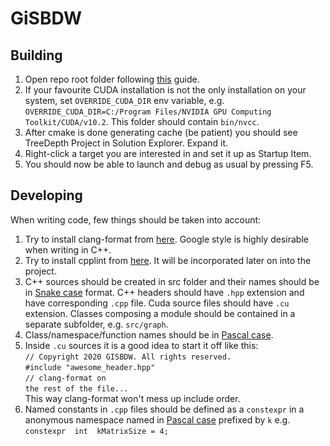 # GiSBDW
## Building
1. Open repo root folder following [this](https://docs.microsoft.com/en-us/cpp/build/cmake-projects-in-visual-studio?view=vs-2019) guide.
2. If your favourite CUDA installation is not the only installation on your system, set `OVERRIDE_CUDA_DIR` env variable, e.g. `OVERRIDE_CUDA_DIR=C:/Program Files/NVIDIA GPU Computing Toolkit/CUDA/v10.2`. This folder should contain `bin/nvcc`.
3. After cmake is done generating cache (be patient) you should see TreeDepth Project in Solution Explorer. Expand it.
4. Right-click a target you are interested in and set it up as Startup Item.
5. You should now be able to launch and debug as usual by pressing F5.
## Developing
When writing code, few things should be taken into account:
1. Try to install clang-format from [here](https://llvm.org/builds/). Google style is highly desirable when writing in C++.
2. Try to install cpplint from [here](https://github.com/cpplint/cpplint). It will be incorporated later on into the project.
3. C++ sources should be created in src folder and their names should be in [Snake case](https://en.wikipedia.org/wiki/Snake_case) format. C++ headers should have `.hpp` extension and have corresponding `.cpp` file. Cuda source files should have `.cu` extension. Classes composing a module should be contained in a separate subfolder, e.g. `src/graph`.
4. Class/namespace/function names should be in [Pascal case](https://pl.wikipedia.org/wiki/PascalCase).
5. Inside `.cu` sources it is a good idea to start it off like this:<br/>
`// Copyright 2020 GISBDW. All rights reserved.`<br/>
`#include "awesome_header.hpp"`<br/>
`// clang-format on `<br/>
`the rest of the file...`<br/>
This way clang-format won't mess up include order.
6. Named constants in `.cpp` files should be defined as a `constexpr` in a anonymous namespace named in [Pascal case](https://pl.wikipedia.org/wiki/PascalCase) prefixed by `k` e.g. `constexpr  int  kMatrixSize = 4;`
